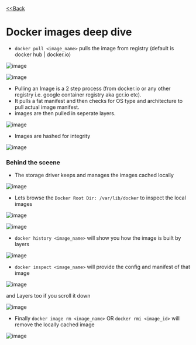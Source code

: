 [<<Back](index.md)
# Docker images deep dive

* `docker pull <image_name>` pulls the image from registry (default is docker hub | docker.io)

![image](https://user-images.githubusercontent.com/13016162/62443900-bb21ef80-b779-11e9-9835-b5d26a9c320e.png)

![image](https://user-images.githubusercontent.com/13016162/62444062-21a70d80-b77a-11e9-81c9-e1d5bcee4371.png)

* Pulling an Image is a 2 step process (from docker.io or any other registry i.e. google container registry aka gcr.io etc).
* It pulls a fat manifest and then checks for OS type and architecture to pull actual image manifest.
* images are then pulled in seperate layers.

![image](https://user-images.githubusercontent.com/13016162/62444324-d4776b80-b77a-11e9-99e1-65edb184e229.png)

* Images are hashed for integrity

![image](https://user-images.githubusercontent.com/13016162/62444806-24a2fd80-b77c-11e9-834b-082ddf1fab97.png)

### Behind the sceene

* The storage driver keeps and manages the images cached locally

![image](https://user-images.githubusercontent.com/13016162/62444952-a2ff9f80-b77c-11e9-8261-c1d5ae5a18af.png)

* Lets browse the `Docker Root Dir: /var/lib/docker` to inspect the local images

![image](https://user-images.githubusercontent.com/13016162/62445124-202b1480-b77d-11e9-9419-34c2b3982b1e.png)

![image](https://user-images.githubusercontent.com/13016162/62445452-dbec4400-b77d-11e9-852f-e90c889957c0.png)

* `docker history <image_name>` will show you how the image is built by layers

![image](https://user-images.githubusercontent.com/13016162/62448515-aa777680-b785-11e9-8cdf-b21aac7688a4.png)

* `docker inspect <image_name>` will provide the config and manifest of that image

![image](https://user-images.githubusercontent.com/13016162/62448949-a3049d00-b786-11e9-9ebf-171e4d6651f1.png)

and Layers too if you scroll it down

![image](https://user-images.githubusercontent.com/13016162/62449000-c0396b80-b786-11e9-84de-b377fa50dfa9.png)

* Finally `docker image rm <image_name>` OR `docker rmi <image_id>` will remove the locally cached image

![image](https://user-images.githubusercontent.com/13016162/62449222-5bcadc00-b787-11e9-8dec-2feddfe8f01b.png)
